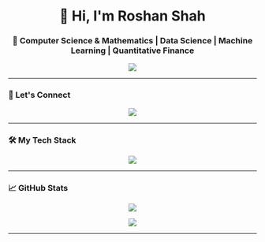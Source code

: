 <h1 align="center">👋 Hi, I'm Roshan Shah</h1>
<h3 align="center">🚀 Computer Science & Mathematics | Data Science | Machine Learning | Quantitative Finance</h3>

<p align="center">
  <img src="https://komarev.com/ghpvc/?username=roshan-h-shah&label=Profile%20Views&color=blue&style=flat-square" />
</p>

---

### 🔗 Let's Connect
<p align="center">
  <a href="https://linkedin.com/in/roshan-shah-/"><img src="https://img.shields.io/badge/LinkedIn-0077B5?style=for-the-badge&logo=linkedin&logoColor=white"/></a>
</p>

---

### 🛠️ My Tech Stack
<p align="center">
  <img src="https://skillicons.dev/icons?i=python,cpp,js,react,nodejs,postgresql,mongodb,docker,aws" />
</p>

---

### 📈 GitHub Stats
<p align="center">
  <img src="https://github-readme-stats.vercel.app/api?username=roshan-h-shah&show_icons=true&theme=transparent" />
</p>

<p align="center">
  <img src="https://github-readme-streak-stats.herokuapp.com/?user=roshan-h-shah&theme=transparent" />
</p>

---

